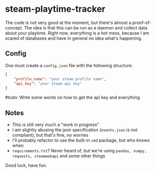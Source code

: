 # steam-playtime-tracker
The code is not very good at the moment, but there's almost a proof-of-concept.
The idea is that this can be run as a daemon and collect data about your playtime.
Right now, everything is a hot mess, because I am scared of databases and have in general no idea what's happening.

## Config

One must create a `config.json` file with the following structure:

```json
{
    "profile_name": "your steam profile name",
    "api_key": "your steam api key"
}
```

#todo: Write some words on how to get the api key and everything

## Notes

- This is still very much a "work in progress"
- I am slightly abusing the json specification (`events.json` is not compliant), but that's fine, no worries
- I'll probably refactor to use the built-in `cmd` package, but who knows when
- `requirements.txt`? Never heard of, but we're using `pandas, numpy, requests, steamwebapi` and some other things


Good luck, have fun.